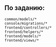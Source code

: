 По заданию:
-------------------

```
common/models/*
console/migrations/*
frontend/controllers/*
frontend/helpers/*
frontend/models/*
frontend/views/*
```
